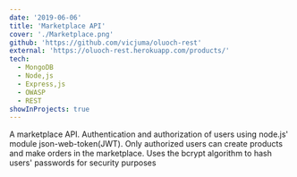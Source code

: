 ```yaml
---
date: '2019-06-06'
title: 'Marketplace API'
cover: './Marketplace.png'
github: 'https://github.com/vicjuma/oluoch-rest'
external: 'https://oluoch-rest.herokuapp.com/products/'
tech:
  - MongoDB
  - Node,js
  - Express,js
  - OWASP
  - REST
showInProjects: true
---
```


A marketplace API. Authentication and authorization of users using node.js' module json-web-token(JWT). Only authorized users can create products and make orders in the marketplace. Uses the bcrypt algorithm to hash users' passwords for security purposes
